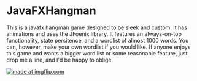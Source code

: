 # JavaFXHangman
This is a javafx hangman game designed to be sleek and custom. It has animations and uses the JFoenix library. It features an always-on-top functionality, state persitence, and a wordlist of almost 1000 words. You can, however, make your own wordlist if you would like. If anyone enjoys this game and wants a bigger word list or some reasonable feature, just drop me a line, and I'd be happy to oblige.

<a href="https://imgflip.com/gif/2yzgze"><img src="https://i.imgflip.com/2yzgze.gif" title="made at imgflip.com"/></a>
